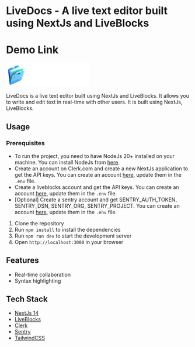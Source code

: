 # LiveDocs - A live text editor built using NextJs and LiveBlocks

# Demo Link
[![LiveDocs](./public/assets/icons/logo.svg)](https://livedocs.harshit.dev/)

LiveDocs is a live text editor built using NextJs and LiveBlocks. It allows you to write and edit text in real-time with other users. It is built using NextJs, LiveBlocks.

## Usage

### Prerequisites
- To run the project, you need to have NodeJs 20+ installed on your machine. You can install NodeJs from [here](https://nodejs.org/).
- Create an account on Clerk.com and create a new NextJs application to get the API keys. You can create an account [here](https://clerk.com/), update them in the `.env` file.
- Create a liveblocks account and get the API keys. You can create an account [here](https://liveblocks.io/), update them in the `.env` file.
- [Optional] Create a sentry account and get SENTRY_AUTH_TOKEN, SENTRY_DSN, SENTRY_ORG, SENTRY_PROJECT. You can create an account [here](https://sentry.io/), update them in the `.env` file.

1. Clone the repository
2. Run `npm install` to install the dependencies
3. Run `npm run dev` to start the development server
4. Open `http://localhost:3000` in your browser

## Features
- Real-time collaboration
- Syntax highlighting
  
## Tech Stack
- [NextJs 14](https://nextjs.org/)
- [LiveBlocks](https://liveblocks.io/)
- [Clerk](https://clerk.com/)
- [Sentry](https://sentry.io/)
- [TailwindCSS](https://tailwindcss.com/)
